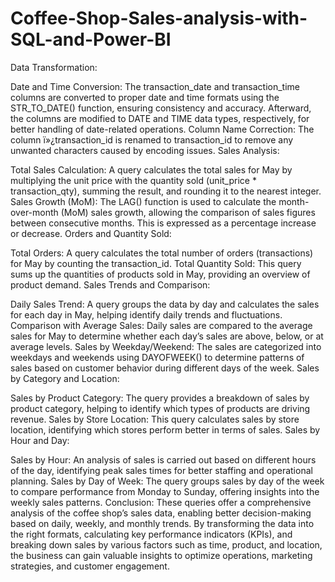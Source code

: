 # Coffee-Shop-Sales-analysis-with-SQL-and-Power-BI
Data Transformation:

Date and Time Conversion: The transaction_date and transaction_time columns are converted to proper date and time formats using the STR_TO_DATE() function, ensuring consistency and accuracy. Afterward, the columns are modified to DATE and TIME data types, respectively, for better handling of date-related operations.
Column Name Correction: The column ï»¿transaction_id is renamed to transaction_id to remove any unwanted characters caused by encoding issues.
Sales Analysis:

Total Sales Calculation: A query calculates the total sales for May by multiplying the unit price with the quantity sold (unit_price * transaction_qty), summing the result, and rounding it to the nearest integer.
Sales Growth (MoM): The LAG() function is used to calculate the month-over-month (MoM) sales growth, allowing the comparison of sales figures between consecutive months. This is expressed as a percentage increase or decrease.
Orders and Quantity Sold:

Total Orders: A query calculates the total number of orders (transactions) for May by counting the transaction_id.
Total Quantity Sold: This query sums up the quantities of products sold in May, providing an overview of product demand.
Sales Trends and Comparison:

Daily Sales Trend: A query groups the data by day and calculates the sales for each day in May, helping identify daily trends and fluctuations.
Comparison with Average Sales: Daily sales are compared to the average sales for May to determine whether each day’s sales are above, below, or at average levels.
Sales by Weekday/Weekend: The sales are categorized into weekdays and weekends using DAYOFWEEK() to determine patterns of sales based on customer behavior during different days of the week.
Sales by Category and Location:

Sales by Product Category: The query provides a breakdown of sales by product category, helping to identify which types of products are driving revenue.
Sales by Store Location: This query calculates sales by store location, identifying which stores perform better in terms of sales.
Sales by Hour and Day:

Sales by Hour: An analysis of sales is carried out based on different hours of the day, identifying peak sales times for better staffing and operational planning.
Sales by Day of Week: The query groups sales by day of the week to compare performance from Monday to Sunday, offering insights into the weekly sales patterns.
Conclusion:
These queries offer a comprehensive analysis of the coffee shop’s sales data, enabling better decision-making based on daily, weekly, and monthly trends. By transforming the data into the right formats, calculating key performance indicators (KPIs), and breaking down sales by various factors such as time, product, and location, the business can gain valuable insights to optimize operations, marketing strategies, and customer engagement.
